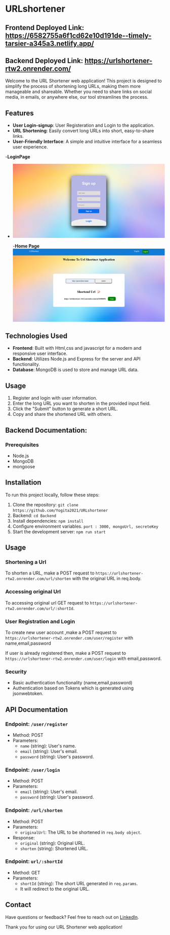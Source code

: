 # URLshortener

## Frontend Deployed Link: https://6582755a6f1cd62e10d191de--timely-tarsier-a345a3.netlify.app/

## Backend Deployed Link: https://urlshortener-rtw2.onrender.com/

Welcome to the URL Shortener web application! This project is designed to simplify the process of shortening long URLs, making them more manageable and shareable. Whether you need to share links on social media, in emails, or anywhere else, our tool streamlines the process.

## Features

- **User Login-signup**: User Registeration and Login to the application.
- **URL Shortening**: Easily convert long URLs into short, easy-to-share links.
- **User-Friendly Interface**: A simple and intuitive interface for a seamless user experience.

-**LoginPage**

- ![image](./frontend/Images/Loginpage.png)

  -**Home Page**
  ![image](./frontend/Images/Homepage.png)

## Technologies Used

- **Frontend**: Built with Html,css and javascript for a modern and responsive user interface.
- **Backend**: Utilizes Node.js and Express for the server and API functionality.
- **Database**: MongoDB is used to store and manage URL data.

## Usage

1. Register and login with user information.
1. Enter the long URL you want to shorten in the provided input field.
1. Click the "Submit" button to generate a short URL.
1. Copy and share the shortened URL with others.

## Backend Documentation:

### Prerequisites

- Node.js
- MongoDB
- mongoose

## Installation

To run this project locally, follow these steps:

1. Clone the repository: `git clone https://github.com/Yogita2021/URLshortener`
2. Backend: `cd Backend`
3. Install dependencies: `npm install`
4. Configure environment variables. `port : 3000, mongoUrl, secreteKey`
5. Start the development server: `npm run start`

## Usage

### Shortening a Url

To shorten a URL, make a POST request to `https://urlshortener-rtw2.onrender.com/url/shorten` with the original URL in req.body.

### Accessing original Url

To accessing original url GET request to `https://urlshortener-rtw2.onrender.com/url/:shortId`.

### User Registration and Login

To create new user account ,make a POST request to `https://urlshortener-rtw2.onrender.com/user/register` with name,email,password

If user is already registered then, make a POST request to `https://urlshortener-rtw2.onrender.com/user/login` with email,password.

### Security

- Basic authentication functionality (name,email,password)
- Authentication based on Tokens which is generated using jsonwebtoken.

## API Documentation

### Endpoint: `/user/register`

- Method: POST
- Parameters:
  - `name` (string): User's name.
  - `email` (string): User's email.
  - `password` (string): User's password.

### Endpoint: `/user/login`

- Method: POST
- Parameters:
  - `email` (string): User's email.
  - `password` (string): User's password.

### Endpoint: `/url/shorten`

- Method: POST
- Parameters:
  - `originalUrl`: The URL to be shortened in `req.body object`.
- Response:
  - `original` (string): Original URL.
  - `shorten` (string): Shortened URL.

### Endpoint: `url/:shortId`

- Method: GET
- Parameters:
  - `shortId` (string): The short URL generated in `req.params`.
  - It will redirect to the original URL.

## Contact

Have questions or feedback? Feel free to reach out on [LinkedIn](https://www.linkedin.com/in/maneyogita/).

Thank you for using our URL Shortener web application!
